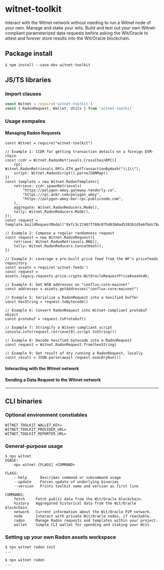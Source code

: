 # witnet-toolkit

Interact with the Witnet network without needing to run a Witnet node of your own. Manage and stake your wits. Build and test out your own Witnet-compliant parameterized data requests before asking the Wit/Oracle to attest and forever store results into the Wit/Oracle blockchain.

## Package install

`$ npm install --save-dev witnet-toolkit`

## JS/TS libraries
### Import clauses
```javascript
const Witnet = require('witnet-toolkit')
const { RadonRequest, Wallet, Utils } from 'witnet-toolkit'
```
### Usage exmpales
#### Managing Radon Requests
```
const Witnet = require("witnet-toolkit")

// Example 1: CCDR for getting transaction details on a foreign EVM-chain
const ccdr = Witnet.RadonRetrievals.CrossChainRPC({
    rpc: Witnet.RadonRetrievals.RPCs.ETH.getTransactionByHash("\\1\\"),
    script: Witnet.RadonScript().parseJSONMap()
})
const template = new Witnet.RadonTemplate({
    retrieve: ccdr.spawnRetrievals(
        "https://polygon-amoy.gateway.tenderly.co",
        "https://rpc.ankr.com/polygon_amoy",
        "https://polygon-amoy-bor-rpc.publicnode.com",    
    ),
    aggregate: Witnet.RadonReducers.Mode(),
    tally: Witnet.RadonReducers.Mode(),
});
const request = template.buildRequestModal("0xfc3c17407f788c075483b0ad5383b1d5e6fbdc7ba500b08397c80423755c5eba")

// Example 2: Compose a regular randomness request
const request = new Witnet.RadonRequest({
    retrieve: Witnet.RadonRetrievals.RNG(),
    tally: Witnet.RadonReducers.ConcatHash(),
}) 

// Example 3: Leverage a pre-built price feed from the WF's pricefeeds repository
const assets = require('witnet-feeds')
const request = assets.legacy.requests.price.crypto.WitOracleRequestPriceAvaxUsd6;

// Example 4: Get WSB addresses on "conflux:core:mainnet"
const addresses = assets.getAddresses("conflux:core:mainnet")

// Example 5: Serialize a RadonRequest into a hexified buffer
const hexString = request.toBytecode()

// Example 6: Convert RadonRequest into Witnet-compliant protobuf object
const protobuf = request.toProtobuf()

// Example 7: Stringify a Witnet-compliant script
console.info(request.retrieve[0].script.toString())

// Example 8: Decode hexified bytecode into a RadonRequest
const request = Witnet.RadonRequest.from(hexString)

// Example 9: Get result of dry running a RadonRequest, locally
const result = JSON.parse(await request.execDryRun())
```
#### Interacting with the Witnet network
#### Sending a Data Request to the Witnet network

---
## CLI binaries

### Optional environment constiables
```
WITNET_TOOLKIT_WALLET_KEY=
WITNET_TOOLKIT_PROVIDER_URL=
WITNET_TOOLKIT_REPORTER_URL=
```

### General-purpose usage
```
$ npx witnet
USAGE:
    npx witnet [FLAGS] <COMMAND>

FLAGS:
    --help      Describes command or subcommand usage
    --update    Forces update of underlying binaries
    --version   Prints toolkit name and version as first line

COMMANDS:
    fetch     Fetch public data from the Wit/Oracle blockchain.
    history   Aggregated historical data from the Wit/Oracle blockchain.
    network   Current information about the Wit/Oracle P2P network.
    node      Interact with private Wit/Oracle nodes, if reachable.
    radon     Manage Radon requests and templates within your project.
    wallet    Simple CLI wallet for spending and staking your Wits.
```
### Setting up your own Radon assets workspace
``` 
$ npx witnet radon init
...

$ npx witnet radon
...
```
